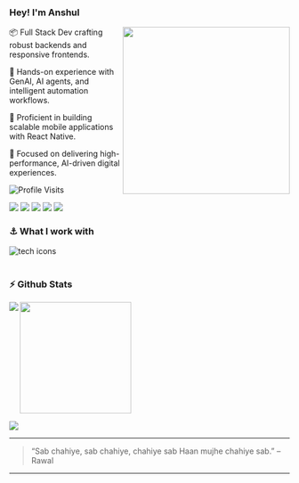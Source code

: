 ### Hey! I'm Anshul

<!-- Left GIF -->
<img src="https://raw.githubusercontent.com/anshulkardam/anshulkardam/refs/heads/main/assets/games.gif" width="300" align="right" />


📦 Full Stack Dev crafting robust backends and responsive frontends.

🦾 Hands-on experience with GenAI, AI agents, and intelligent automation workflows.

🍥 Proficient in building scalable mobile applications with React Native.

🚀 Focused on delivering high-performance, AI-driven digital experiences.


<img src="https://komarev.com/ghpvc/?username=anshulkardam&label=Profile%20Visits&color=blue&style=for-the-badge" alt="Profile Visits"/>

<p>
  <a href="https://www.linkedin.com/in/anshulkardam/" target="_blank"><img src="https://img.shields.io/badge/LinkedIn-0A66C2?style=for-the-badge&logo=linkedin&logoColor=white" /></a>
  <a href="mailto:anshulkardamsr@gmail.com"><img src="https://img.shields.io/badge/Email-D14836?style=for-the-badge&logo=gmail&logoColor=white" /></a>
  <a href="https://open.spotify.com/user/285v0zd92u67dm9gtg4z0gfrk?si=l6IsLIV-Q5yv6GYQ3T_YbQ"><img src="https://img.shields.io/badge/Spotify-1ED760?style=for-the-badge&logo=spotify&logoColor=white" /></a>
  <a href="https://anshulkardam.vercel.app/"><img src="https://img.shields.io/badge/Portfolio-%23000000.svg?style=for-the-badge&logo=firefox&logoColor=#FF7139" /></a>
  <a href="https://x.com/anshulkardam_"><img src="https://img.shields.io/badge/X-%23000000.svg?style=for-the-badge&logo=X&logoColor=white" /></a>
</p>

### ⚓ What I work with
<img src="https://skillicons.dev/icons?i=js,ts,react,nextjs,nodejs,express,python,fastapi,tailwind,git,docker,mongodb,postgres,postman,pnpm" align="left" alt="tech icons"/>
 
<br><br>

### ⚡ Github Stats

<img src="https://nirzak-streak-stats.vercel.app/?user=anshulkardam&theme=gotham&hide_border=true" align="left" />
<img height="200" src="https://github-readme-stats.vercel.app/api/top-langs/?username=anshulkardam&theme=gotham&hide_border=true&include_all_commits=true&count_private=true&layout=compact" />

<br>

![](https://github-profile-trophy.vercel.app/?username=anshulkardam&theme=monokai&no-frame=true&no-bg=true&margin-w=4)


---

> “Sab chahiye, sab chahiye, chahiye sab Haan mujhe chahiye sab.” – Rawal

---
